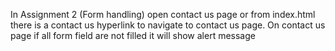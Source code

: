 In Assignment 2 (Form handling) open contact us page or from index.html there is a contact us hyperlink to navigate to contact us page.
On contact us page if all form field are not filled it will show alert message
